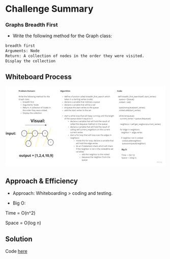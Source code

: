 # Challenge Summary

### Graphs Breadth First

- Write the following method for the Graph class:
```
breadth first
Arguments: Node
Return: A collection of nodes in the order they were visited.
Display the collection
```
## Whiteboard Process

![whiteboard](graph_breadth_first_search.jpg)

## Approach & Efficiency

- Approach:
Whiteboarding > coding and testing.

- Big O:

Time = O(n^2)

Space = O(log n)

## Solution

Code [here](graph_breadth_first_search.py)
